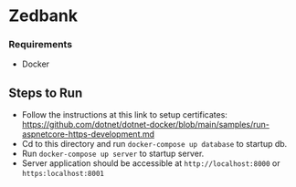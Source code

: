 # Zedbank

### Requirements
* Docker

## Steps to Run
* Follow the instructions at this link to setup certificates: https://github.com/dotnet/dotnet-docker/blob/main/samples/run-aspnetcore-https-development.md
* Cd to this directory and run `docker-compose up database` to startup db.
* Run `docker-compose up server` to startup server.
* Server application should be accessible at `http://localhost:8000` or `https:localhost:8001`
